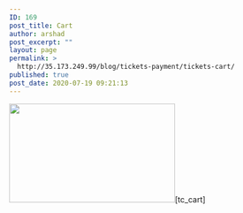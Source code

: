 ```yaml
---
ID: 169
post_title: Cart
author: arshad
post_excerpt: ""
layout: page
permalink: >
  http://35.173.249.99/blog/tickets-payment/tickets-cart/
published: true
post_date: 2020-07-19 09:21:13
---
```

<img src="http://35.173.249.99/blog/wp-content/uploads/2018/03/color-2261009_1280-300x179.jpg" alt="" width="300" height="179" class="alignnone size-medium wp-image-53" />[tc_cart]